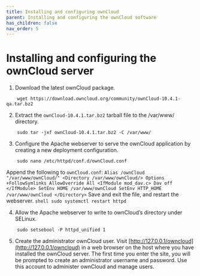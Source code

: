 ```yaml
---
title: Installing and configuring ownCloud
parent: Installing and configuring the ownCloud software
has_children: false
nav_order: 5
---
```


# Installing and configuring the ownCloud server

1. Download the latest ownCloud package.
```shell
	wget https://download.owncloud.org/community/ownCloud-10.4.1-qa.tar.bz2
```

2. Extract the `ownCloud-10.4.1.tar.bz2` tarball file to the /var/www/ directory.
```shell
	sudo tar -jxf ownCloud-10.4.1.tar.bz2 -C /var/www/
```

3. Configure the Apache webserver to serve the ownCloud application by creating a new deployment configuration. 
```shell
	sudo nano /etc/httpd/conf.d/ownCloud.conf
```
Append the following to `ownCloud.conf`:
    ```
    Alias /ownCloud "/var/www/ownCloud/"
    <Directory /var/www/ownCloud/>
      Options +FollowSymlinks
      AllowOverride All
     <IfModule mod_dav.c>
      Dav off
     </IfModule>
     SetEnv HOME /var/www/ownCloud
     SetEnv HTTP_HOME /var/www/ownCloud
    </Directory>
    ```
Save and exit the file, and restart the webserver.
    ```shell
    	sudo systemctl restart httpd
    ```

4. Allow the Apache webserver to write to ownCloud’s directory under SELinux.
```shell
	sudo setsebool -P httpd_unified 1
```

5. Create the administrator ownCloud user. Visit [http://127.0.0.1/owncloud](http://127.0.0.1/owncloud) in a web browser on the host where you have installed the ownCloud server. The first time you enter the site, you will be prompted to create an administrator username and password. Use this account to administer ownCloud and manage users. 
